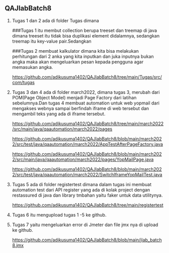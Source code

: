 ## QAJlabBatch8
1. Tugas 1 dan 2 ada di folder Tugas dimana 

   ###Tugas 1 itu membut collection berupa treeset dan treemap di java
   dimana treeset itu tidak bisa duplikasi element didalamnya, sedangkan treemap itu key-value pair.Sedangkan 
   
   ###Tugas 2 membuat kalkulator dimana kita bisa      melakukan perhitungan dari 2 anka yang kita inputkan dan juka inputnya bukan angka maka akan            mengeluarkan pesan kepada pengguna agar memasukan angka.
   
   https://github.com/adikusuma1402/QAJlabBatch8/tree/main/Tugas/src/com/tugas

   
2. Tugas 3 dan 4 ada di folder march2022, dimana tugas 3,  merubah dari POM(Page Object Model) menjadi Page Factory dari latihan sebelumnya.Dan tugas 4        membuat automation untuk web yopmail dari mengakses webnya sampai berfindah iframe di web tersebut dan mengambil teks yang ada di iframe tersebut.

   https://github.com/adikusuma1402/QAJlabBatch8/tree/main/march2022/src/main/java/qaautomation/march2022/pages

   https://github.com/adikusuma1402/QAJlabBatch8/blob/main/march2022/src/test/java/qaautomation/march2022/AppTestAfterPageFactory.java

   https://github.com/adikusuma1402/QAJlabBatch8/blob/main/march2022/src/main/java/qaautomation/march2022/pages/YopMailPage.java

   https://github.com/adikusuma1402/QAJlabBatch8/blob/main/march2022/src/test/java/qaautomation/march2022/SwitchIframeYopMailTest.java
   

3. Tugas 5 ada di folder registertest dimana dalam tugas ini membuat automation test dari API register yang ada di kolak project dengan restassured di java
   dan library tmbahan yaitu faker untuk data utilitynya.
   
   https://github.com/adikusuma1402/QAJlabBatch8/tree/main/registertest

   
4. Tugas 6 itu mengupload tugas 1 -5 ke github.


5. Tugas 7 yaitu mengeluarkan error di Jmeter dan file jmx nya di upload ke github.

   https://github.com/adikusuma1402/QAJlabBatch8/blob/main/jlab_batch8.jmx

   
